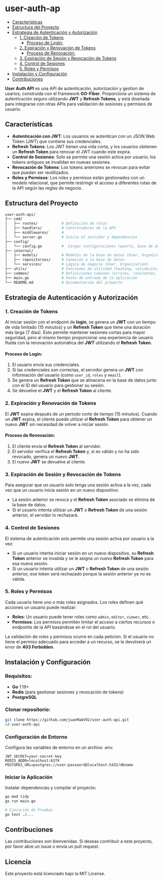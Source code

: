 # user-auth-ap

- [Características](#características)
- [Estructura del Proyecto](#estructura-del-proyecto)
- [Estrategia de Autenticación y Autorización](#estrategia-de-autenticación-y-autorización)
  - [1. Creación de Tokens](#1-creación-de-tokens)
    - [Proceso de Login:](#proceso-de-login)
  - [2. Expiración y Renovación de Tokens](#2-expiración-y-renovación-de-tokens)
    - [Proceso de Renovación:](#proceso-de-renovación)
  - [3. Expiración de Sesión y Revocación de Tokens](#3-expiración-de-sesión-y-revocación-de-tokens)
  - [4. Control de Sesiones](#4-control-de-sesiones)
  - [5. Roles y Permisos](#5-roles-y-permisos)
- [Instalación y Configuración](#instalación-y-configuración)
- [Contribuciones](#contribuciones)


**User Auth API** es una API de autenticación, autorización y gestion de usarios, construida con el framework **GO-Fiber**. Proporciona un sistema de autenticación seguro utilizando **JWT** y **Refresh Tokens**, y está diseñada para integrarse con otras APIs para validación de sesiones y permisos de usuario.

## Características

- **Autenticación con JWT**: Los usuarios se autentican con un JSON Web Token (JWT) que contiene sus credenciales.
- **Refresh Tokens**: Los JWT tienen una vida corta, y los usuarios obtienen un **Refresh Token** para renovar el JWT cuando este expira.
- **Control de Sesiones**: Solo se permite una sesión activa por usuario; los tokens antiguos se invalidan en nuevas sesiones.
- **Revocación de Tokens**: Los tokens anteriores se revocan para evitar que puedan ser reutilizados.
- **Roles y Permisos**: Los roles y permisos están gestionados con un modelo relacional, que permite restringir el acceso a diferentes rutas de la API según las reglas de negocio.

## Estructura del Proyecto

```bash
user-auth-api/
├── cmd/
│   ├── routes/           # Definición de rutas
│   ├── handlers/         # Controladores de la API
│   ├── middlewares/      # 
│   └── server.go         # Inicia el servidor y dependencias
├── config/
│   └── config.go         #  Cargar configuraciones (puerto, base de datos, etc.)
├── internal/
│   ├── models/           # Modelos de la base de datos (User, Organization)
│   ├── repositories/     # Conexión a la base de datos
│   └── services/         # Lógica de negocio (User, Organization)
├── utils/                # Funciones de utilidad (hashing, validación, etc.)
├── common/               # Definiciones comunes (errores, constantes, etc.)
├── main.go               # Punto de entrada de la aplicación
└── README.md             # Documentación del proyecto
```

## Estrategia de Autenticación y Autorización

### 1. Creación de Tokens

Al iniciar sesión con el endpoint de **login**, se genera un **JWT** con un tiempo de vida limitado (15 minutos) y un **Refresh Token** que tiene una duración más larga (7 días). Esto permite mantener sesiones cortas para mayor seguridad, pero al mismo tiempo proporcionar una experiencia de usuario fluida con la renovación automática del **JWT** utilizando el **Refresh Token**.

#### Proceso de Login:

1. El usuario envía sus credenciales.
2. Si las credenciales son correctas, el servidor genera un **JWT** con información del usuario (como `user_id`, `roles` y `email`).
3. Se genera un **Refresh Token** que se almacena en la base de datos junto con el ID del usuario para gestionar su sesión.
4. Se devuelve el **JWT** y el **Refresh Token** al cliente.

### 2. Expiración y Renovación de Tokens

El **JWT** expira después de un periodo corto de tiempo (15 minutos). Cuando un **JWT** expira, el cliente puede utilizar el **Refresh Token** para obtener un nuevo **JWT** sin necesidad de volver a iniciar sesión.

#### Proceso de Renovación:

1. El cliente envía el **Refresh Token** al servidor.
2. El servidor verifica el **Refresh Token** y, si es válido y no ha sido revocado, genera un nuevo **JWT**.
3. El nuevo **JWT** se devuelve al cliente.

### 3. Expiración de Sesión y Revocación de Tokens

Para asegurar que un usuario solo tenga una sesión activa a la vez, cada vez que un usuario inicia sesión en un nuevo dispositivo:

- La sesión anterior se revoca y el **Refresh Token** asociado se elimina de la base de datos.
- Si el usuario intenta utilizar un **JWT** o **Refresh Token** de una sesión anterior, el servidor lo rechazará.

### 4. Control de Sesiones

El sistema de autenticación solo permite una sesión activa por usuario a la vez:

- Si un usuario intenta iniciar sesión en un nuevo dispositivo, su **Refresh Token** anterior se invalida y se le asigna un nuevo **Refresh Token** para esa nueva sesión.
- Si un usuario intenta utilizar un **JWT** o **Refresh Token** de una sesión anterior, ese token será rechazado porque la sesión anterior ya no es válida.

### 5. Roles y Permisos

Cada usuario tiene uno o más roles asignados. Los roles definen qué acciones un usuario puede realizar:

- **Roles**: Un usuario puede tener roles como `admin`, `editor`, `viewer`, etc.
- **Permisos**: Los permisos permiten limitar el acceso a ciertos recursos o endpoints de la API basándose en el rol del usuario.

La validación de roles y permisos ocurre en cada petición. Si el usuario no tiene el permiso adecuado para acceder a un recurso, se le devolverá un error de **403 Forbidden**.

## Instalación y Configuración

### Requisitos:

- **Go** 1.19+
- **Redis** (para gestionar sesiones y revocación de tokens)
- **PostgreSQL** 


### Clonar repositorio:

```bash
git clone https://github.com/juanMaAV92/user-auth-api.git
cd user-auth-api
```

### Configuración de Entorno

Configura las variables de entorno en un archivo .env:

```env
JWT_SECRET=your-secret-key
REDIS_ADDR=localhost:6379
POSTGRES_URL=postgres://user:password@localhost:5432/dbname
```


### Iniciar la Aplicación
Instalar dependencias y compilar el proyecto:

```bash
go mod tidy
go run main.go

# Ejecución de Pruebas
go test ./...
```

## Contribuciones
Las contribuciones son bienvenidas. Si deseas contribuir a este proyecto, por favor abre un issue o envía un pull request.

## Licencia
Este proyecto está licenciado bajo la MIT License.